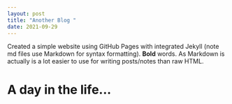 ```yaml
---
layout: post
title: "Another Blog "
date: 2021-09-29
---
```


Created a simple website using GitHub Pages with integrated Jekyll (note md files use Markdown for syntax formatting).  **Bold** words.  As Markdown is actually is a lot easier to use for writing posts/notes than raw HTML.

# A day in the life...
